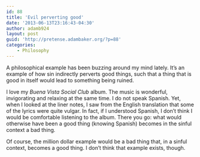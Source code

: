 ```yaml
---
id: 88
title: 'Evil perverting good'
date: '2013-06-13T23:16:43-04:30'
author: adamb924
layout: post
guid: 'http://pretense.adambaker.org/?p=88'
categories:
    - Philosophy
---
```


A philosophical example has been buzzing around my mind lately. It’s an example of how sin indirectly perverts good things, such that a thing that is good in itself would lead to something being ruined.

I love my *Buena Vista Social Club* album. The music is wonderful, invigorating and relaxing at the same time. I do not speak Spanish. Yet, when I looked at the liner notes, I saw from the English translation that some of the lyrics were quite vulgar. In fact, if I understood Spanish, I don’t think I would be comfortable listening to the album. There you go: what would otherwise have been a good thing (knowing Spanish) becomes in the sinful context a bad thing.

Of course, the million dollar example would be a bad thing that, in a sinful context, becomes a good thing. I don’t think that example exists, though.